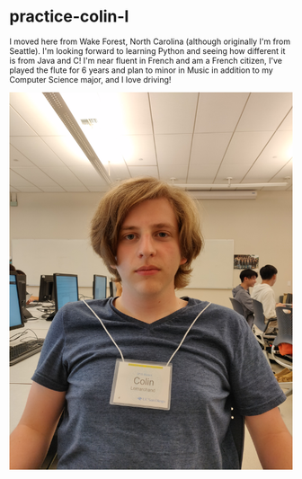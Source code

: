 # practice-colin-l
I moved here from Wake Forest, North Carolina (although originally I'm from Seattle). I'm looking forward to learning Python and seeing how different it is from Java and C! I'm near fluent in French and am a French citizen, I've played the flute for 6 years and plan to minor in Music in addition to my Computer Science major, and I love driving!

![me](colin-l.jpg)
